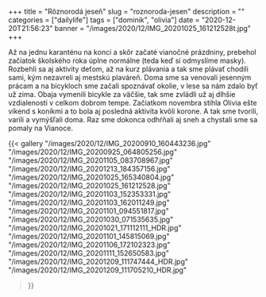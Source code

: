 +++
title = "Rôznorodá jeseň"
slug = "roznoroda-jesen"
description = ""
categories = ["dailylife"]
tags = ["dominik", "olivia"]
date = "2020-12-20T21:56:23"
banner = "/images/2020/12/IMG_20201025_161212528t.jpg"
+++

Až na jednu karanténu na konci a skôr začaté vianočné prázdniny, prebehol začiatok školského roka úplne normálne (teda keď si odmyslíme masky). Rozbehli sa aj aktivity deťom, až na kurz plávania a tak sme plávať chodili sami, kým nezavreli aj mestskú plaváreň. Doma sme sa venovali jesenným prácam a na bicykloch sme začali spoznávať okolie, v lese sa nám zdalo byť už zima. Obaja vymenili bicykle za väčšie, tak sme zvládli už aj dlhšie vzdialenosti v celkom dobrom tempe. Začiatkom novembra stihla Olivia ešte víkend s koníkmi a to bola aj posledná aktivita kvôli korone. A tak sme tvorili, varili a vymýšľali doma. Raz sme dokonca odhŕňali aj sneh a chystali sme sa pomaly na Vianoce.


{{< gallery
  "/images/2020/12/IMG_20200910_160443236.jpg"
  "/images/2020/12/IMG_20200925_064805256.jpg"
  "/images/2020/12/IMG_20201105_083708967.jpg"
  "/images/2020/12/IMG_20201213_184357156.jpg"
  "/images/2020/12/IMG_20201025_165340804.jpg"
  "/images/2020/12/IMG_20201025_161212528.jpg"
  "/images/2020/12/IMG_20201103_152353331.jpg"
  "/images/2020/12/IMG_20201103_162011249.jpg"
  "/images/2020/12/IMG_20201101_094551817.jpg"
  "/images/2020/12/IMG_20201030_071535635.jpg"
  "/images/2020/12/IMG_20201021_171112111_HDR.jpg"
  "/images/2020/12/IMG_20201101_145815069.jpg"
  "/images/2020/12/IMG_20201106_172102323.jpg"
  "/images/2020/12/IMG_20201111_152650583.jpg"
  "/images/2020/12/IMG_20201209_111747444_HDR.jpg"
  "/images/2020/12/IMG_20201209_111705210_HDR.jpg"
  
>}}
